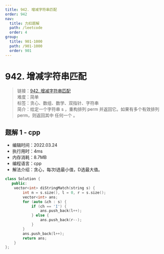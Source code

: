 ```yaml
---
title: 942. 增减字符串匹配
order: 942
nav:
  title: 力扣题解
  path: /leetcode
  order: 4
group:
  title: 901-1000
  path: /901-1000
  order: 901
---
```


# 942. 增减字符串匹配
    
> 链接：[942. 增减字符串匹配](https://leetcode-cn.com/problems/di-string-match/)  
> 难度：简单  
> 标签：贪心、数组、数学、双指针、字符串  
> 简介：给定一个字符串 s ，重构排列 perm 并返回它。如果有多个有效排列perm，则返回其中 任何一个 。
      
## 题解 1 - cpp
- 编辑时间：2022.03.24
- 执行用时：4ms
- 内存消耗：8.7MB
- 编程语言：cpp
- 解法介绍：贪心，每次I选最小值，D选最大值。
```cpp
class Solution {
   public:
    vector<int> diStringMatch(string s) {
        int n = s.size(), l = 0, r = s.size();
        vector<int> ans;
        for (auto &ch : s) {
            if (ch == 'I') {
                ans.push_back(l++);
            } else {
                ans.push_back(r--);
            }
        }
        ans.push_back(l++);
        return ans;
    }
};
```

      